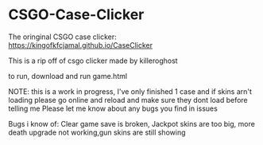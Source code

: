 # CSGO-Case-Clicker

The oringinal CSGO case clicker: https://kingofkfcjamal.github.io/CaseClicker

This is a rip off of csgo clicker made by killeroghost

to run, download and run game.html

NOTE: this is a work in progress, I've only finished 1 case and if skins arn't loading please go online and reload and make sure they dont load before telling me
Please let me know about any bugs you find in issues 

Bugs i know of: Clear game save is broken, Jackpot skins are too big, more death upgrade not working,gun skins are still showing

